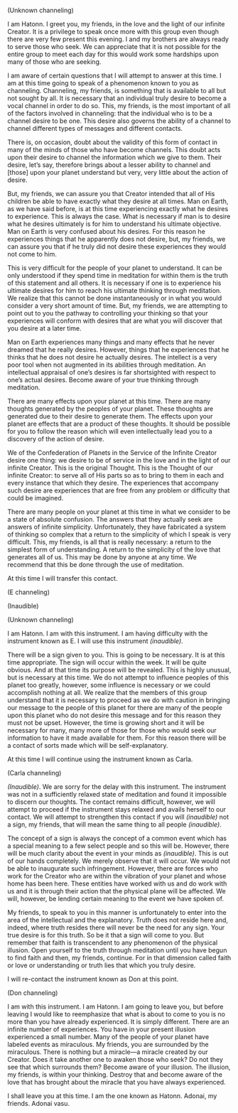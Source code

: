 <p class="channel-type">(Unknown channeling)</p>
<p>I am Hatonn. I greet you, my friends, in the love and the light of our infinite Creator. It is a privilege to speak once more with this group even though there are very few present this evening. I and my brothers are always ready to serve those who seek. We can appreciate that it is not possible for the entire group to meet each day for this would work some hardships upon many of those who are seeking.</p>
<p>I am aware of certain questions that I will attempt to answer at this time. I am at this time going to speak of a phenomenon known to you as channeling. Channeling, my friends, is something that is available to all but not sought by all. It is necessary that an individual truly desire to become a vocal channel in order to do so. This, my friends, is the most important of all of the factors involved in channeling: that the individual who is to be a channel desire to be one. This desire also governs the ability of a channel to channel different types of messages and different contacts.</p>
<p>There is, on occasion, doubt about the validity of this form of contact in many of the minds of those who have become channels. This doubt acts upon their desire to channel the information which we give to them. Their desire, let’s say, therefore brings about a lesser ability to channel and [those] upon your planet understand but very, very little about the action of desire.</p>
<p>But, my friends, we can assure you that Creator intended that all of His children be able to have exactly what they desire at all times. Man on Earth, as we have said before, is at this time experiencing exactly what he desires to experience. This is always the case. What is necessary if man is to desire what he desires ultimately is for him to understand his ultimate objective. Man on Earth is very confused about his desires. For this reason he experiences things that he apparently does not desire, but, my friends, we can assure you that if he truly did not desire these experiences they would not come to him.</p>
<p>This is very difficult for the people of your planet to understand. It can be only understood if they spend time in meditation for within them is the truth of this statement and all others. It is necessary if one is to experience his ultimate desires for him to reach his ultimate thinking through meditation. We realize that this cannot be done instantaneously or in what you would consider a very short amount of time. But, my friends, we are attempting to point out to you the pathway to controlling your thinking so that your experiences will conform with desires that are what you will discover that you desire at a later time.</p>
<p>Man on Earth experiences many things and many effects that he never dreamed that he really desires. However, things that he experiences that he thinks that he does not desire he actually desires. The intellect is a very poor tool when not augmented in its abilities through meditation. An intellectual appraisal of one’s desires is far shortsighted with respect to one’s actual desires. Become aware of your true thinking through meditation.</p>
<p>There are many effects upon your planet at this time. There are many thoughts generated by the peoples of your planet. These thoughts are generated due to their desire to generate them. The effects upon your planet are effects that are a product of these thoughts. It should be possible for you to follow the reason which will even intellectually lead you to a discovery of the action of desire.</p>
<p>We of the Confederation of Planets in the Service of the Infinite Creator desire one thing: we desire to be of service in the love and in the light of our infinite Creator. This is the original Thought. This is the Thought of our infinite Creator: to serve all of His parts so as to bring to them in each and every instance that which they desire. The experiences that accompany such desire are experiences that are free from any problem or difficulty that could be imagined.</p>
<p>There are many people on your planet at this time in what we consider to be a state of absolute confusion. The answers that they actually seek are answers of infinite simplicity. Unfortunately, they have fabricated a system of thinking so complex that a return to the simplicity of which I speak is very difficult. This, my friends, is all that is really necessary: a return to the simplest form of understanding. A return to the simplicity of the love that generates all of us. This may be done by anyone at any time. We recommend that this be done through the use of meditation.</p>
<p>At this time I will transfer this contact.</p>
<p class="channel-type">(E channeling)</p>
<p class="comment">(Inaudible)</p>
<p class="channel-type">(Unknown channeling)</p>
<p>I am Hatonn. I am with this instrument. I am having difficulty with the instrument known as E. I will use this instrument <em>(inaudible)</em>.</p>
<p>There will be a sign given to you. This is going to be necessary. It is at this time appropriate. The sign will occur within the week. It will be quite obvious. And at that time its purpose will be revealed. This is highly unusual, but is necessary at this time. We do not attempt to influence peoples of this planet too greatly, however, some influence is necessary or we could accomplish nothing at all. We realize that the members of this group understand that it is necessary to proceed as we do with caution in bringing our message to the people of this planet for there are many of the people upon this planet who do not desire this message and for this reason they must not be upset. However, the time is growing short and it will be necessary for many, many more of those for those who would seek our information to have it made available for them. For this reason there will be a contact of sorts made which will be self-explanatory.</p>
<p>At this time I will continue using the instrument known as Carla.</p>
<p class="channel-type">(Carla channeling)</p>
<p><em>(Inaudible)</em>. We are sorry for the delay with this instrument. The instrument was not in a sufficiently relaxed state of meditation and found it impossible to discern our thoughts. The contact remains difficult, however, we will attempt to proceed if the instrument stays relaxed and avails herself to our contact. We will attempt to strengthen this contact if you will <em>(inaudible)</em> not a sign, my friends, that will mean the same thing to all people <em>(inaudible)</em>.</p>
<p>The concept of a sign is always the concept of a common event which has a special meaning to a few select people and so this will be. However, there will be much clarity about the event in your minds as <em>(inaudible)</em>. This is out of our hands completely. We merely observe that it will occur. We would not be able to inaugurate such infringement. However, there are forces who work for the Creator who are within the vibration of your planet and whose home has been here. These entities have worked with us and do work with us and it is through their action that the physical plane will be affected. We will, however, be lending certain meaning to the event we have spoken of.</p>
<p>My friends, to speak to you in this manner is unfortunately to enter into the area of the intellectual and the explanatory. Truth does not reside here and, indeed, where truth resides there will never be the need for any sign. Your true desire is for this truth. So be it that a sign will come to you. But remember that faith is transcendent to any phenomenon of the physical illusion. Open yourself to the truth through meditation until you have begun to find faith and then, my friends, continue. For in that dimension called faith or love or understanding or truth lies that which you truly desire.</p>
<p>I will re-contact the instrument known as Don at this point.</p>
<p class="channel-type">(Don channeling)</p>
<p>I am with this instrument. I am Hatonn. I am going to leave you, but before leaving I would like to reemphasize that what is about to come to you is no more than you have already experienced. It is simply different. There are an infinite number of experiences. You have in your present illusion experienced a small number. Many of the people of your planet have labeled events as miraculous. My friends, you are surrounded by the miraculous. There is nothing but a miracle—a miracle created by our Creator. Does it take another one to awaken those who seek? Do not they see that which surrounds them? Become aware of your illusion. The illusion, my friends, is within your thinking. Destroy that and become aware of the love that has brought about the miracle that you have always experienced.</p>
<p>I shall leave you at this time. I am the one known as Hatonn. Adonai, my friends. Adonai vasu.</p>
